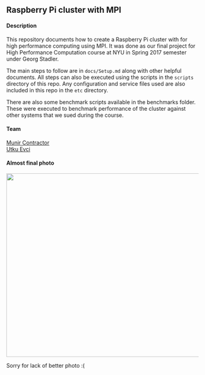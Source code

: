 ## Raspberry Pi cluster with MPI

#### Description

This repository documents how to create a Raspberry Pi cluster with for high performance computing using MPI. It was done as our final project for High Performance Computation course at NYU in Spring 2017 semester under Georg Stadler.

The main steps to follow are in `docs/Setup.md` along with other helpful documents. All steps can also be executed using the scripts in the `scripts` directory of this repo. Any configuration and service files used are also included in this repo in the `etc` directory.

There are also some benchmark scripts available in the benchmarks folder. These were executed to benchmark performance of the cluster against other systems that we sued during the course.

#### Team

[Munir Contractor](https://github.com/munircontractor/)  
[Utku Evci](https://github.com/evcu)

#### Almost final photo

<img src="photo.png" height="480" width="640"></img>

Sorry for lack of better photo :(